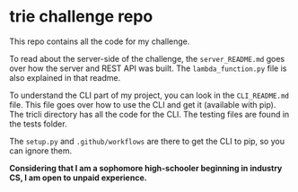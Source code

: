 # trie challenge repo

This repo contains all the code for my challenge.

To read about the server-side of the challenge, the `server_README.md` goes over how the server and REST API was built. The `lambda_function.py` file is also explained in that readme. 

To understand the CLI part of my project, you can look in the `CLI_README.md` file. This file goes over how to use the CLI and get it (available with pip). The tricli directory has all the code for the CLI. The testing files are found in the tests folder. 

The `setup.py` and `.github/workflows` are there to get the CLI to pip, so you can ignore them. 

**Considering that I am a sophomore high-schooler beginning in industry CS, I am open to unpaid experience.**
